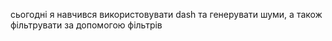 сьогодні я навчився використовувати dash та генерувати шуми, а також фільтрувати за допомогою фільтрів 